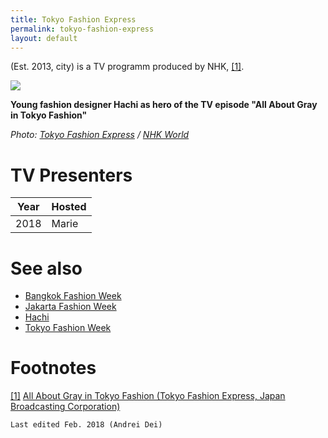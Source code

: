```yaml
---
title: Tokyo Fashion Express
permalink: tokyo-fashion-express
layout: default
---
```


(Est. 2013, city) is a TV programm produced by NHK, <span id="a1">[\[1\]](#f1)</span>.

![](https://www3.nhk.or.jp/nhkworld/en/tv/tokyofashion/update/program20180212_3.jpg)

**Young fashion designer Hachi as hero of the TV episode "All About Gray in Tokyo Fashion"**

*Photo: [Tokyo Fashion Express](tokyo-fashion-express) / [NHK World](https://www3.nhk.or.jp/nhkworld/en/tv/tokyofashion/program20180212.html)*

# TV Presenters

|Year|Hosted|
|----|-----|
|2018|Marie|


# See also

+ [Bangkok Fashion Week](bangkok-fashion-week)
+ [Jakarta Fashion Week](jakarta-fashion-week)
+ [Hachi](hachi)
+ [Tokyo Fashion Week](tokyo-fashion-week)

# Footnotes

[[1]](#a1) <span id="f1"></span> [All About Gray in Tokyo Fashion (Tokyo Fashion Express, Japan Broadcasting Corporation)](https://www3.nhk.or.jp/nhkworld/en/tv/tokyofashion/program20180212.html)

`Last edited Feb. 2018 (Andrei Dei)`

